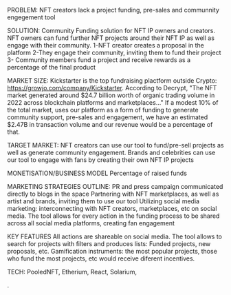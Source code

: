 PROBLEM: 
NFT creators lack a project funding, pre-sales and communnity engegement tool

SOLUTION: 
Community Funding solution for NFT IP owners and creators. 
NFT owners can fund further NFT projects around their NFT IP as well as engage with their community.
1-NFT creator creates a proposal in the platform
2-They engage their community, inviting them to fund their project
3- Community members fund a project and receive rewards as a percentage of the final product

MARKET SIZE: 
Kickstarter is the top fundraising plactform outside Crypto: https://growjo.com/company/Kickstarter. According to Decrypt, "The NFT market generated around $24.7 billion worth of organic trading volume in 2022 across blockchain platforms and marketplaces..." If a modest 10% of the total market, uses our platform as a form of funding to generate community support, pre-sales and engagement, we have an estimated $2.47B in transaction volume and our revenue would be a percentage of that.

TARGET MARKET: 
NFT creators can use our tool to fund/pre-sell projects as well as generate community engagement. 
Brands and celebrities can use our tool to engage with fans by creating their own NFT IP projects

MONETISATION/BUSINESS MODEL
Percentage of raised funds

MARKETING STRATEGIES OUTLINE: 
PR and press campaign communicated directly to blogs in the space
Partnering with NFT marketplaces, as well as artist and brands, inviting them to use our tool 
Utilizing social media marketing: interconnecting with NFT creators, marketplaces, etc on social media. The tool allows for every action in the funding process to be shared across all social media platforms, creating fan engagement

KEY FEATURES
All actions are shareable on social media. 
The tool allows to search for projects with filters and produces lists: Funded projects, new proposals, etc.
Gamification instruments: the most popular projects, those who fund the most projects, etc would receive diferent incentives.

TECH: 
PooledNFT, Etherium, React, Solarium, 

.
